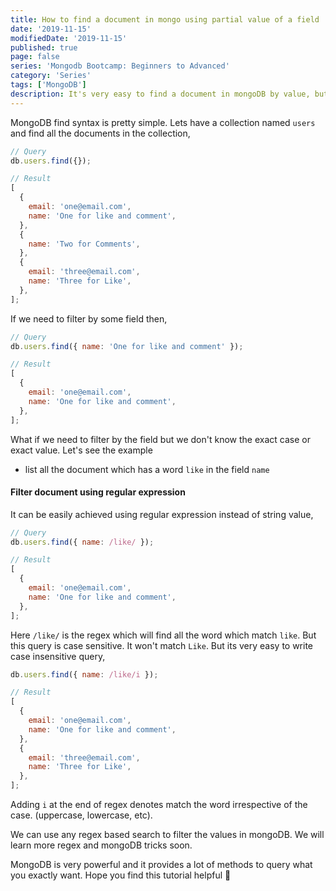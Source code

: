 ```yaml
---
title: How to find a document in mongo using partial value of a field
date: '2019-11-15'
modifiedDate: '2019-11-15'
published: true
page: false
series: 'Mongodb Bootcamp: Beginners to Advanced'
category: 'Series'
tags: ['MongoDB']
description: It's very easy to find a document in mongoDB by value, but do you know how easy is to find a document using case insensitive string
---
```


MongoDB find syntax is pretty simple. Lets have a collection named `users` and find all the documents in the collection,

```js
// Query
db.users.find({});

// Result
[
  {
    email: 'one@email.com',
    name: 'One for like and comment',
  },
  {
    name: 'Two for Comments',
  },
  {
    email: 'three@email.com',
    name: 'Three for Like',
  },
];
```

If we need to filter by some field then,

```js
// Query
db.users.find({ name: 'One for like and comment' });

// Result
[
  {
    email: 'one@email.com',
    name: 'One for like and comment',
  },
];
```

What if we need to filter by the field but we don't know the exact case or exact value. Let's see the example

- list all the document which has a word `like` in the field `name`

#### Filter document using regular expression

It can be easily achieved using regular expression instead of string value,

```js
// Query
db.users.find({ name: /like/ });

// Result
[
  {
    email: 'one@email.com',
    name: 'One for like and comment',
  },
];
```

Here `/like/` is the regex which will find all the word which match `like`. But this query is case sensitive. It won't match `Like`. But its very easy to write case insensitive query,

```js
db.users.find({ name: /like/i });

// Result
[
  {
    email: 'one@email.com',
    name: 'One for like and comment',
  },
  {
    email: 'three@email.com',
    name: 'Three for Like',
  },
];
```

Adding `i` at the end of regex denotes match the word irrespective of the case. (uppercase, lowercase, etc).

We can use any regex based search to filter the values in mongoDB. We will learn more regex and mongoDB tricks soon.

MongoDB is very powerful and it provides a lot of methods to query what you exactly want. Hope you find this tutorial helpful 🤗

